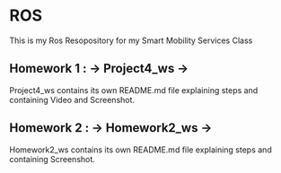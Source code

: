 # ROS

This is my Ros Resopository for my Smart Mobility Services Class

## Homework 1 : -> Project4_ws -> 
Project4_ws contains its own README.md file explaining steps and containing Video and Screenshot.

## Homework 2 : -> Homework2_ws -> 
Homework2_ws contains its own README.md file explaining steps and containing Screenshot.

